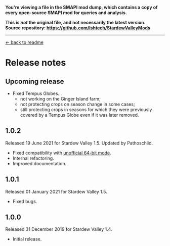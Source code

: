 **You're viewing a file in the SMAPI mod dump, which contains a copy of every open-source SMAPI mod
for queries and analysis.**

**This is _not_ the original file, and not necessarily the latest version.**  
**Source repository: https://github.com/lshtech/StardewValleyMods**

----

﻿[← back to readme](README.md)

# Release notes
## Upcoming release
* Fixed Tempus Globes...
  * not working on the Ginger Island farm;
  * not protecting crops on season change in some cases;
  * still protecting crops in seasons for which they were previously covered by a Tempus Globe even if it was later removed.

## 1.0.2
Released 19 June 2021 for Stardew Valley 1.5. Updated by Pathoschild.

* Fixed compatibility with [unofficial 64-bit mode](https://stardewvalleywiki.com/Modding:Migrate_to_64-bit_on_Windows).
* Internal refactoring.
* Improved documentation.

## 1.0.1
Released 01 January 2021 for Stardew Valley 1.5.

* Fixed bugs.

## 1.0.0
Released 31 December 2019 for Stardew Valley 1.4.

* Initial release.

